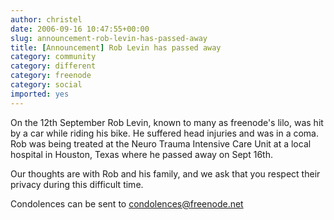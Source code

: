 ```yaml
---
author: christel
date: 2006-09-16 10:47:55+00:00
slug: announcement-rob-levin-has-passed-away
title: [Announcement] Rob Levin has passed away
category: community
category: different
category: freenode
category: social
imported: yes
---
```

On the 12th September Rob Levin, known to many as freenode's lilo, was hit by a car while riding his bike. He suffered head injuries and was in a coma. Rob was being treated at the Neuro Trauma Intensive Care Unit at a local hospital in Houston, Texas where he passed away on Sept 16th.

Our thoughts are with Rob and his family, and we ask that you respect their privacy during this difficult time.

Condolences can be sent to condolences@freenode.net
